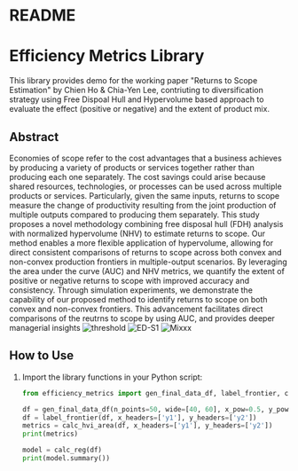 # README

# Efficiency Metrics Library

This library provides demo for the working paper "Returns to Scope Estimation" by Chien Ho & Chia-Yen Lee, contriuting to diversification strategy using Free Dispoal Hull and Hypervolume based approach to evaluate the effect (positive or negative) and the extent of product mix.

## Abstract
Economies of scope refer to the cost advantages that a business achieves by producing a variety of products or services together rather than producing each one separately. The cost savings could arise because shared resources, technologies, or processes can be used across multiple products or services. Particularly, given the same inputs, returns to scope measure the change of productivity resulting from the joint production of multiple outputs compared to producing them separately. This study proposes a novel methodology combining free disposal hull (FDH) analysis with normalized hypervolume (NHV) to estimate returns to scope. Our method enables a more flexible application of hypervolume, allowing for direct consistent comparisons of returns to scope across both convex and non-convex production frontiers in multiple-output scenarios. By leveraging the area under the curve (AUC) and NHV metrics, we quantify the extent of positive or negative returns to scope with improved accuracy and consistency. Through simulation experiments, we demonstrate the capability of our proposed method to identify returns to scope on both convex and non-convex frontiers. This advancement facilitates direct comparisons of the reutrns to scope by using AUC, and provides deeper managerial insights
![threshold](https://github.com/user-attachments/assets/506a151a-be06-4332-ae19-a3da8dd56179)
![ED-S1](https://github.com/user-attachments/assets/6846ff68-3735-4128-9a22-fe3dffcbcdfb)
![Mixxx](https://github.com/user-attachments/assets/e351abaa-3e64-4b66-bbbd-c09a5a8d66ce)



## How to Use

1. Import the library functions in your Python script:
    
    ```python
    from efficiency_metrics import gen_final_data_df, label_frontier, calc_hvi_area, calc_reg
    
    df = gen_final_data_df(n_points=50, wide=[40, 60], x_pow=0.5, y_pow=2, plotting=True)
    df = label_frontier(df, x_headers=['y1'], y_headers=['y2'])
    metrics = calc_hvi_area(df, x_headers=['y1'], y_headers=['y2'])
    print(metrics)
    
    model = calc_reg(df)
    print(model.summary())
    
    ```
